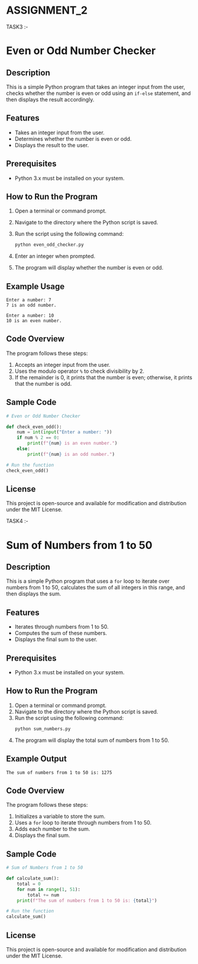 # ASSIGNMENT_2
TASK3 :-
# Even or Odd Number Checker

## Description
This is a simple Python program that takes an integer input from the user, checks whether the number is even or odd using an `if-else` statement, and then displays the result accordingly.

## Features
- Takes an integer input from the user.
- Determines whether the number is even or odd.
- Displays the result to the user.

## Prerequisites
- Python 3.x must be installed on your system.

## How to Run the Program
1. Open a terminal or command prompt.
2. Navigate to the directory where the Python script is saved.
3. Run the script using the following command:


   ```sh
   python even_odd_checker.py
   ```
4. Enter an integer when prompted.
5. The program will display whether the number is even or odd.

## Example Usage
```
Enter a number: 7
7 is an odd number.
```
```
Enter a number: 10
10 is an even number.
```

## Code Overview
The program follows these steps:
1. Accepts an integer input from the user.
2. Uses the modulo operator `%` to check divisibility by 2.
3. If the remainder is 0, it prints that the number is even; otherwise, it prints that the number is odd.

## Sample Code
```python
# Even or Odd Number Checker

def check_even_odd():
    num = int(input("Enter a number: "))
    if num % 2 == 0:
        print(f"{num} is an even number.")
    else:
        print(f"{num} is an odd number.")

# Run the function
check_even_odd()
```

## License
This project is open-source and available for modification and distribution under the MIT License.

TASK4 :-

# Sum of Numbers from 1 to 50

## Description
This is a simple Python program that uses a `for` loop to iterate over numbers from 1 to 50, calculates the sum of all integers in this range, and then displays the sum.

## Features
- Iterates through numbers from 1 to 50.
- Computes the sum of these numbers.
- Displays the final sum to the user.

## Prerequisites
- Python 3.x must be installed on your system.

## How to Run the Program
1. Open a terminal or command prompt.
2. Navigate to the directory where the Python script is saved.
3. Run the script using the following command:
   ```sh
   python sum_numbers.py
   ```
4. The program will display the total sum of numbers from 1 to 50.

## Example Output
```
The sum of numbers from 1 to 50 is: 1275
```

## Code Overview
The program follows these steps:
1. Initializes a variable to store the sum.
2. Uses a `for` loop to iterate through numbers from 1 to 50.
3. Adds each number to the sum.
4. Displays the final sum.

## Sample Code
```python
# Sum of Numbers from 1 to 50

def calculate_sum():
    total = 0
    for num in range(1, 51):
        total += num
    print(f"The sum of numbers from 1 to 50 is: {total}")

# Run the function
calculate_sum()
```

## License
This project is open-source and available for modification and distribution under the MIT License.


